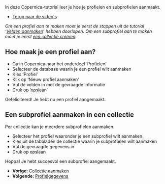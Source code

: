 In deze Copernica-tutorial leer je hoe je profielen en subprofielen
aanmaakt.

-   [Terug naar de video's](./video-tutorials.md "Video's")

*Om een profiel aan te maken moet je eerst de stappen uit de tutorial
‘[Velden aanmaken](./profiles-adding-database-fields.md)’
hebben doorlopen. Om een subprofiel aan te maken moet je eerst [een
collectie creëren](./profiles-adding-collections.md).*

Hoe maak je een profiel aan?
----------------------------

-   Ga in Copernica naar het onderdeel ‘Profielen’
-   Selecteer de database waarin je een profiel wilt aanmaken
-   Kies ‘Profiel’
-   Klik op ‘Nieuw profiel aanmaken’
-   Vul de velden in met de gevraagde informatie
-   Druk op ‘opslaan’

Gefeliciteerd! Je hebt nu een profiel aangemaakt.

Een subprofiel aanmaken in een collectie
----------------------------------------

Per collectie kan je meerdere subprofielen aanmaken.

-   Selecteer het profiel waaronder je een subprofiel wilt aanmaken
-   Kies uit de tabbladen de collectie waarin je subprofielen wilt
    aanmaken
-   Vul de gevraagde gegevens in
-   Druk op opslaan

Hoppa! Je hebt succesvol een subprofiel aangemaakt.

-   **Vorige:** [Collectie aanmaken](./profiles-adding-collections.md "Profielen: Collectie aanmaken")
-   **Volgende:** [Profielgegevens](./profiles-profile-data.md "Profielen: Profielgegevens")

